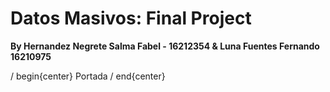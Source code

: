# Datos Masivos: Final Project
**By Hernandez Negrete Salma Fabel - 16212354 & Luna Fuentes Fernando 16210975**

/ begin{center}
Portada
/ end{center}